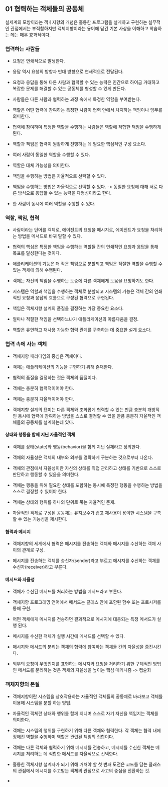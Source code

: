 ## 01 협력하는 객체들의 공동체

실세계의 모방이라는 객ㅔ지향의 개념은 훌륭한 프로그램을 설게하고 구현하는 실무적인 관점에서는 부적합하지만 객체지향이라는 용어에 담긴 기본 사상을 이해하고 학습하는 데는 매우 효과적이다.

### 협력하는 사람들

- 요청은 연쇄적으로 발생한다.

- 응답 역시 요청의 방향과 반대 방향으로 연쇄적으로 전달된다.

- 요청과 응답을 통해 다른 사람과 협력할 수 있는 능력은 인간으로 하여금 거대하고 복잡한 문제를 해결할 수 있는 공동체를 형성할 수 있게 만든다.

- 사람들은 다른 사람과 협력하는 과정 속에서 특정한 역할을 부여받는다. 

- 역할은 어떤 협력에 참여하는 특정한 사람이 협력 안에서 차지하는 책임이나 임무를 의미한다.

- 협력에 참여하며 특정한 역할을 수행하는 사람들은 역할에 적합한 책임을 수행하게 된다.

- 역할과 책임은 협력이 원활하게 진행하는 데 필요한 핵심적인 구성 요소다.

- 여러 사람이 동일한 역할을 수행할 수 있다.

- 역할은 대체 가능성을 의미한다.

- 책임을 수행하는 방법은 자율적으로 선택할 수 있다.

- 책임을 수행하는 방법은 자율적으로 선택할 수 있다. -> 동일한 요청에 대해 서로 다른 방식으로 응답할 수 있는 능력을 다형성이라고 한다.

- 한 사람이 동시에 여러 역할을 수행할 수 있다.

### 역할, 책임, 협력

- 사람이라는 단어를 객체로, 에이전트의 요청을 메시지로, 에이전트가 요청을 처리하는 방법을 메서드로 바꿔 말할 수 있다.

- 협력의 핵심은 특정한 책임을 수행하는 역할들 간의 연쇄적인 요청과 응답을 통해 목표를 달성한다는 것이다.

- 애플리케이션의 기능은 더 작은 책임으로 분할되고 책임은 적절한 역할을 수행할 수 있는 객체에 의해 수행된다.

- 객체는 자신의 책임을 수행하는 도중에 다른 객체에게 도움을 요청하기도 한다.

- 시스템은 역할과 책임을 수행하는 객체로 분할되고 시스템의 기능은 객체 간의 연쇄적인 요청과 응답의 흐름으로 구성된 협력으로 구현된다.

- 책임은 객체지향 설계의 품질을 결정하는 가장 중요한 요소다.

- 얼마나 적절한 책임을 선택하느냐가 애플리케이션의 아름다움을 결정.

- 역할은 유연하고 재사용 가능한 협력 관계를 구축하는 데 중요한 설계 요소다.

### 협력 속에 사는 객체

- 객체지향 패러다임의 중심은 객체이다.

- 객체는 애플리케이션의 기능을 구현하기 위해 존재한다.

- 협력의 품질을 결정하는 것은 객체의 품질이다.

- 객체는 충분히 협력적이어야 한다.

- 객체는 충분히 자율적이어야 한다.

- 객체지향 설계의 묘미는 다른 객체와 조화롭게 협력할 수 있는 만큼 충분히 개방적인 동시에 협력에 참여하는 방법을 스스로 결정할 수 있을 만큼 충분히 자율적인 객체들의 공동체를 설계하는데 있다.

#### 상태와 행동을 함께 지닌 자율적인 객체

- 객체를 상태(state)와 행동(behavior)을 함께 지닌 실체라고 정의한다.

- 객체의 자율성은 객체의 내부와 외부를 명확하게 구분하는 것으로부터 나온다.

- 객체의 관점에서 자율성이란 자신의 상태를 직접 관리하고 상태를 기반으로 스스로 판단하고 행동할 수 있음을 의미한다.

- 객체는 행동을 위해 필요한 상태를 포함하는 동시에 특정한 행동을 수행하는 방법을 스스로 결정할 수 있어야 한다.

- 객체는 상태와 행위를 하나의 단위로 묶는 자율적인 존재.

- 자율적인 객체로 구성된 공동체는 유지보수가 쉽고 재사용이 용이한 시스템을 구축할 수 있는 기능성을 제시한다.

 #### 협력과 메시지

 - 객체지향의 세계에서 협력은 메시지를 전송하는 객체와 메시지를 수신하는 객체 사이의 관계로 구성.

 - 메시지를 전송하는 객체를 송신자(sender)라고 부르고 메시지를 수신하는 객체를 수신자(receiver)라고 부른다.

 #### 메서드와 자율성

 - 객체가 수신된 메서드를 처리하는 방법을 메서드라고 부른다.

 - 객체지향 프로그래밍 언어에서 메서드는 클래스 안에 포함된 함수 또는 프로시저를 통해 구현.

 - 어떤 객체에게 메시지를 전송하면 결과적으로 메시지에 대응되는 특정 메서드가 실행 된다.

 - 메시지를 수신한 객체가 실행 시간에 메서드를 선택할 수 있다.

 - 매시지와 메서드의 분리는 객체의 협력에 참여하는 객체들 간의 자율성을 증진시킨다.

 - 외부의 요청이 무엇인지를 표현하는 메시지와 요청을 처리하기 위한 구체적인 방법인 메서드를 분리하는 것은 객체의 자율성을 높이는 핵심 매커니즘 -> 캡슐화

 ### 객체지향의 본질

 - 객체지향이란 시스템을 상호작용하는 자율적인 객체들의 공동체로 바라보고 객체를 이용해 시스템을 분할 하는 방법.

 - 자율적인 객체란 상태와 행위를 함께 지니며 스스로 자기 자신을 책임지는 객체를 의미한다.

 - 객체는 시스템의 행위를 구현하기 위해 다른 객체와 협력한다. 각 객체는 협력 내에 정해진 역할을 수행하며 역할은 관련된 책임의 집합이다.

 - 객체는 다른 객체와 협력하기 위해 메시지를 전송하고, 메시지를 수신한 객체는 메시지를 처리하는 데 적합한 메서드를 자율적으로 선택한다.

 - 훌륭한 객체지향 설계자가 되기 위해 거쳐야 할 첫 번째 도전은 코드를 담는 클래스의 관점에서 메시지를 주고받는 객체의 관점으로 사고의 중심을 전환하는 것.

 - 